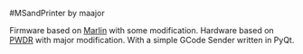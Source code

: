 #MSandPrinter
by maajor

Firmware based on [Marlin](https://github.com/MarlinFirmware/Marlin) with some modification.
Hardware based on [PWDR](https://github.com/Pwdr/Pwdr-Model-0.1) with major modification.
With a simple GCode Sender written in PyQt.